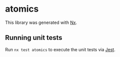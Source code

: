 # atomics

This library was generated with [Nx](https://nx.dev).

## Running unit tests

Run `nx test atomics` to execute the unit tests via [Jest](https://jestjs.io).
